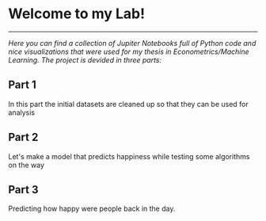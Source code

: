 # Welcome to my Lab! 
-----------------------------------------------------------------------------------------------------------------------------------
*Here you can find a collection of Jupiter Notebooks full of Python code and nice visualizations that were used for my thesis in Econometrics/Machine Learning. The project is devided in three parts:*

## Part 1
In this part the initial datasets are cleaned up so that they can be used for analysis
## Part 2
Let's make a model that predicts happiness while testing some algorithms on the way
## Part 3
Predicting how happy were people back in the day.
